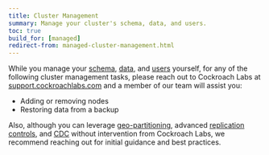 ```yaml
---
title: Cluster Management
summary: Manage your cluster's schema, data, and users.
toc: true
build_for: [managed]
redirect-from: managed-cluster-management.html
---
```


While you manage your [schema](learn-cockroachdb-sql.html), [data](migration-overview.html), and [users](cockroachcloud-authorization.html#use-the-console) yourself, for any of the following cluster management tasks, please reach out to Cockroach Labs at [support.cockroachlabs.com](https://support.cockroachlabs.com) and a member of our team will assist you:

- Adding or removing nodes
- Restoring data from a backup

Also, although you can leverage [geo-partitioning](partitioning.html), advanced [replication controls](configure-replication-zones.html), and [CDC](change-data-capture.html) without intervention from Cockroach Labs, we recommend reaching out for initial guidance and best practices.  
